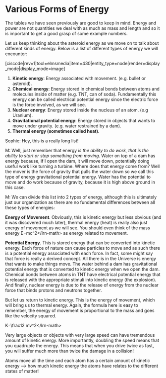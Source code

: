 # Various Forms of Energy

The tables we have seen previously are good to keep in mind. Energy and power are not quantities we deal with as much as mass and length and so it is important to get a good grasp of some example numbers.

Let us keep thinking about the asteroid energy as we move on to talk about different kinds of energy. Below is a list of different types of energy we will encounter:

\[ciscode\|rev=1\|tool=elmsmedia\|item=430\|entity\_type=node\|render=display\_mode\|display\_mode=image\]

1. **Kinetic energy**: Energy associated with movement. \(e.g. bullet or asteroid\).
2. **Chemical energy**: Energy stored in chemical bonds between atoms and molecules inside of matter \(e.g. TNT, can of soda\). Fundamentally this energy can be called electrical potential energy since the electric force is the force involved, as we will see.
3. **Nuclear energy**: Energy stored inside the nucleus of an atom. \(e.g Uranium\).
4. **Gravitational potential energy**: Energy stored in objects that wants to move under gravity. \(e.g. water restrained by a dam\).
5. **Thermal energy \(sometimes called heat\).**

Sophie: Hey, this is a really long list!

M: Well, just remember that energy _is the ability to do work, that is the ability to start or stop something from moving_. Water on top of a dam has energy because, if I open the dam, it will move down, potentially doing useful work like turning a turbine. Where does that energy come from? Well the mover is the force of gravity that pulls the water down so we call this type of energy gravitational potential energy. Water has the potential to move and do work because of gravity, because it is high above ground in this case.

M: We can divide this list into 2 types of energy, although this is ultimately just our organization as there are no fundamental differences between all these types of energies:

**Energy of Movement**. Obviously, this is kinetic energy but less obvious \(and it was discovered much later\), thermal energy \(heat\) is really also just energy of movement as we will see. You should even think of the mass energy E=mc^2&lt;/lrn-math&gt; as energy related to movement.

**Potential Energy**. This is stored energy that can be converted into kinetic energy. Each force of nature can cause particles to move and as such there is a potential energy associated with each force. In fact, some might say that force is really a derived concept. All there is in the Universe is energy that wants to make things move. The water behind a dam has gravitational potential energy that is converted to kinetic energy when we open the dam. Chemical bonds between atoms in TNT have electrical potential energy that is released with the appropriate stimuli into kinetic energy \(the explosion\). And finally, nuclear energy is due to the release of energy from the nuclear force that binds protons and neutrons together.

But let us return to kinetic energy. This is the energy of movement, which will bring us to thermal energy. Again, the formula here is easy to remember, the energy of movement is proportional to the mass and goes like the velocity squared.

K=\frac12 mv^2&lt;/lrn-math&gt;

Very large objects or objects with very large speed can have tremendous amount of kinetic energy. More importantly, doubling the speed means that you quadruple the energy. This means that when you drive twice as fast, you will suffer much more than twice the damage in a collision!

Atoms move all the time and each atom has a certain amount of kinetic energy --&gt; how much kinetic energy the atoms have relates to the different states of matter!

